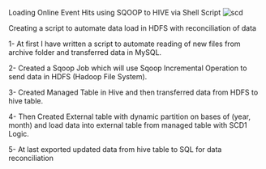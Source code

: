 Loading Online Event Hits using SQOOP to HIVE via Shell Script
![scd](https://user-images.githubusercontent.com/107995859/193507903-1e8be2d0-c1bc-44d8-b498-b8ccb8e941f2.jpeg)


Creating a script to automate data load in HDFS with reconciliation of data

1- At first I have written a script to automate reading of new files from archive folder and transferred data in MySQL.

2- Created a Sqoop Job which will use Sqoop Incremental Operation to send data in HDFS (Hadoop File System).

3- Created Managed Table in Hive and then transferred data from HDFS to hive table.

4- Then Created External table with dynamic partition on bases of (year, month) and load data into external table from managed table with SCD1 Logic.

5- At last exported updated data from hive table to SQL for data reconciliation
